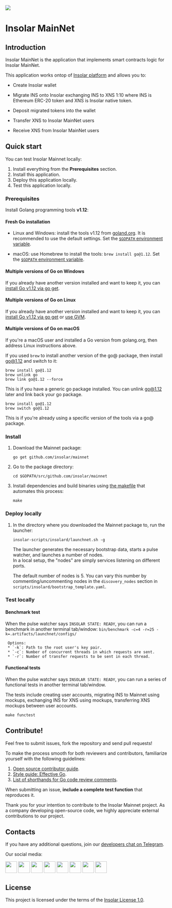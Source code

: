 [<img src="https://github.com/insolar/doc-pics/raw/master/st/github-readme-banner.png">](http://insolar.io/?utm_source=Github)

# Insolar MainNet

## Introduction 
Insolar MainNet is the application that implements smart contracts logic for Insolar MainNet. 

This application works ontop of [Insolar platform](https://github.com/insolar/insolar) and allows you to:

* Create Insolar wallet

* Migrate INS onto Insolar exchanging INS to XNS 1:10 where INS is Ethereum ERC-20 token and XNS is Insolar native token.

* Deposit migrated tokens into the wallet

* Transfer XNS to Insolar MainNet users

* Receive XNS from Insolar MainNet users


## Quick start

You can test Insolar Mainnet locally:

1. Install everything from the **Prerequisites** section.
2. Install this application.
3. Deploy this application locally.
4. Test this application locally.

### Prerequisites

Install Golang programming tools **v1.12**:

#### Fresh Go installation

* Linux and Windows: install the tools v1.12 from [goland.org](https://golang.org/doc/install#install). It is recommended to use the default settings. Set the [`$GOPATH` environment variable](https://github.com/golang/go/wiki/SettingGOPATH).

* macOS: use Homebrew to install the tools: `brew install go@1.12`. Set the [`$GOPATH` environment variable](https://github.com/golang/go/wiki/SettingGOPATH).

#### Multiple versions of Go on Windows

If you already have another version installed and want to keep it, you can [install Go v1.12 via go get](https://golang.org/doc/install#extra_versions).

#### Multiple versions of Go on Linux

If you already have another version installed and want to keep it, you can [install Go v1.12 via go get](https://golang.org/doc/install#extra_versions) or [use GVM](https://github.com/moovweb/gvm).

#### Multiple versions of Go on macOS

If you're a macOS user and installed a Go version from golang.org, then address Linux instructions above.

If you used `brew` to install another version of the go@ package, then install go@1.12 and switch to it:

```
brew install go@1.12
brew unlink go
brew link go@1.12 --force
```

This is if you have a generic go package installed. You can unlink go@1.12 later and link back your go package.

```
brew install go@1.12
brew switch go@1.12
```

This is if you're already using a specific version of the tools via a go@ package.

### Install 

1. Download the Mainnet package:

   ```
   go get github.com/insolar/mainnet
   ```

2. Go to the package directory:

   ```
   cd $GOPATH/src/github.com/insolar/mainnet
   ```

3. Install dependencies and build binaries using [the makefile](https://github.com/insolar/mainnet/blob/master/Makefile) that automates this process:

   ```
   make
   ```

### Deploy locally
 
1. In the directory where you downloaded the Mainnet package to, run the launcher:

   ```
   insolar-scripts/insolard/launchnet.sh -g
   ```

   The launcher generates the necessary bootstrap data, starts a pulse watcher, and launches a number of nodes. <br>
   In a local setup, the "nodes" are simply services listening on different ports.<br>
   
   The default number of nodes is 5. You can vary this number by commenting/uncommenting nodes in the `discovery_nodes` section in `scripts/insolard/bootstrap_template.yaml`.
   
### Test locally

#### Benchmark test
When the pulse watcher says `INSOLAR STATE: READY`, you can run a benchmark in another terminal tab/window:
     ```
     bin/benchmark -c=4 -r=25 -k=.artifacts/launchnet/configs/
     ```

     Options:
     * `-k`: Path to the root user's key pair.
     * `-c`: Number of concurrent threads in which requests are sent.
     * `-r`: Number of transfer requests to be sent in each thread.
     
#### Functional tests

When the pulse watcher says `INSOLAR STATE: READY`, you can run a series of functional tests in another terminal tab/window.

The tests include creating user accounts, migrating INS to Mainnet using mockups, exchanging INS for XNS using mockups, transferring XNS mockups between user accounts.

   ```
   make functest
   ```

## Contribute!

Feel free to submit issues, fork the repository and send pull requests! 

To make the process smooth for both reviewers and contributors, familiarize yourself with the following guidelines:

1. [Open source contributor guide](https://github.com/freeCodeCamp/how-to-contribute-to-open-source).
2. [Style guide: Effective Go](https://golang.org/doc/effective_go.html).
3. [List of shorthands for Go code review comments](https://github.com/golang/go/wiki/CodeReviewComments).

When submitting an issue, **include a complete test function** that reproduces it.

Thank you for your intention to contribute to the Insolar Mainnet project. As a company developing open-source code, we highly appreciate external contributions to our project.

## Contacts

If you have any additional questions, join our [developers chat on Telegram](https://t.me/InsolarTech).

Our social media:

[<img src="https://github.com/insolar/doc-pics/raw/master/st/ico-social-facebook.png" width="36" height="36">](https://facebook.com/insolario)
[<img src="https://github.com/insolar/doc-pics/raw/master/st/ico-social-twitter.png" width="36" height="36">](https://twitter.com/insolario)
[<img src="https://github.com/insolar/doc-pics/raw/master/st/ico-social-medium.png" width="36" height="36">](https://medium.com/insolar)
[<img src="https://github.com/insolar/doc-pics/raw/master/st/ico-social-youtube.png" width="36" height="36">](https://youtube.com/insolar)
[<img src="https://github.com/insolar/doc-pics/raw/master/st/ico-social-reddit.png" width="36" height="36">](https://www.reddit.com/r/insolar/)
[<img src="https://github.com/insolar/doc-pics/raw/master/st/ico-social-linkedin.png" width="36" height="36">](https://www.linkedin.com/company/insolario/)
[<img src="https://github.com/insolar/doc-pics/raw/master/st/ico-social-instagram.png" width="36" height="36">](https://instagram.com/insolario)
[<img src="https://github.com/insolar/doc-pics/raw/master/st/ico-social-telegram.png" width="36" height="36">](https://t.me/InsolarAnnouncements) 

## License

This project is licensed under the terms of the [Insolar License 1.0](LICENSE.md).
